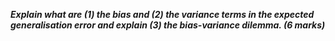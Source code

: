 **_Explain what are (1) the bias and (2) the variance terms in the expected generalisation error and explain (3) the bias-variance dilemma. (6 marks)_**


<!--stackedit_data:
eyJoaXN0b3J5IjpbLTIxMTI0NjUwNThdfQ==
-->